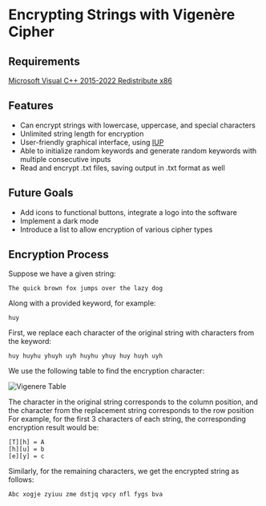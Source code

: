 # Encrypting Strings with Vigenère Cipher

## Requirements 
[Microsoft Visual C++ 2015-2022 Redistribute x86](https://docs.microsoft.com/en-us/cpp/windows/latest-supported-vc-redist?view=msvc-170)

## Features
- Can encrypt strings with lowercase, uppercase, and special characters <br />
- Unlimited string length for encryption <br />
- User-friendly graphical interface, using [IUP](https://www.tecgraf.puc-rio.br/iup/) <br />
- Able to initialize random keywords and generate random keywords with multiple consecutive inputs <br />
- Read and encrypt .txt files, saving output in .txt format as well <br />

## Future Goals
- Add icons to functional buttons, integrate a logo into the software <br />
- Implement a dark mode <br />
- Introduce a list to allow encryption of various cipher types <br />

## Encryption Process
Suppose we have a given string:

  ```
  The quick brown fox jumps over the lazy dog
  ```
  Along with a provided keyword, for example:
  ```
  huy
  ```
  First, we replace each character of the original string with characters from the keyword:
  ```
  huy huyhu yhuyh uyh huyhu yhuy huy huyh uyh
  ```
  We use the following table to find the encryption character: <br >
  
  ![Vigenere Table](https://crypto.interactive-maths.com/uploads/1/1/3/4/11345755/1889186_orig.jpg)
  
  The character in the original string corresponds to the column position, and the character from the replacement string corresponds to the row position <br >
  For example, for the first 3 characters of each string, the corresponding encryption result would be:
  ```
  [T][h] = A
  [h][u] = b
  [e][y] = c
  ```
  Similarly, for the remaining characters, we get the encrypted string as follows:
  ```
  Abc xogje zyiuu zme dstjq vpcy nfl fygs bva
  ```
 
